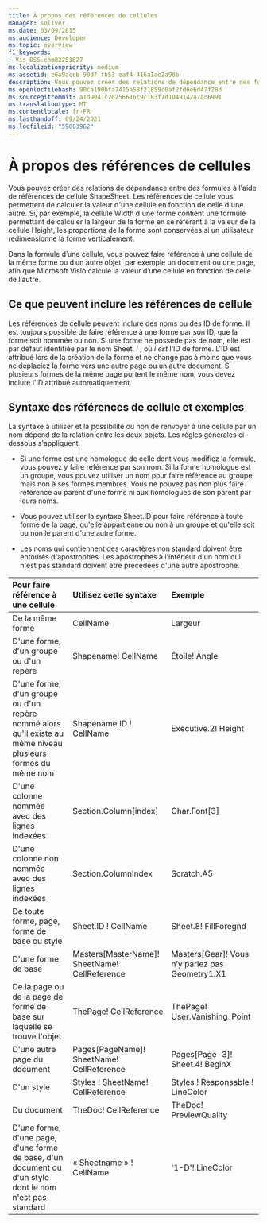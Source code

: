 ```yaml
---
title: À propos des références de cellules
manager: soliver
ms.date: 03/09/2015
ms.audience: Developer
ms.topic: overview
f1_keywords:
- Vis_DSS.chm82251827
ms.localizationpriority: medium
ms.assetid: e6a9aceb-90d7-fb53-eaf4-416a1ae2a98b
description: Vous pouvez créer des relations de dépendance entre des formules à l'aide de références de cellule ShapeSheet. Les références de cellule vous permettent de calculer la valeur d'une cellule en fonction de celle d'une autre. Si, par exemple, la cellule Width d'une forme contient une formule permettant de calculer la largeur de la forme en se référant à la valeur de la cellule Height, les proportions de la forme sont conservées si un utilisateur redimensionne la forme verticalement.
ms.openlocfilehash: 90ca190bfa7415a58f21859c0af2fd6e6d47f28d
ms.sourcegitcommit: a1d9041c20256616c9c183f7d1049142a7ac6991
ms.translationtype: MT
ms.contentlocale: fr-FR
ms.lasthandoff: 09/24/2021
ms.locfileid: "59603962"
---
```

# <a name="about-cell-references"></a>À propos des références de cellules

Vous pouvez créer des relations de dépendance entre des formules à l'aide de références de cellule ShapeSheet. Les références de cellule vous permettent de calculer la valeur d'une cellule en fonction de celle d'une autre. Si, par exemple, la cellule Width d'une forme contient une formule permettant de calculer la largeur de la forme en se référant à la valeur de la cellule Height, les proportions de la forme sont conservées si un utilisateur redimensionne la forme verticalement.
  
Dans la formule d’une cellule, vous pouvez faire référence à une cellule de la même forme ou d’un autre objet, par exemple un document ou une page, afin que Microsoft Visio calcule la valeur d’une cellule en fonction de celle de l’autre.
  
## <a name="what-cell-references-can-include"></a>Ce que peuvent inclure les références de cellule

Les références de cellule peuvent inclure des noms ou des ID de forme. Il est toujours possible de faire référence à une forme par son ID, que la forme soit nommée ou non. Si une forme ne possède pas de nom, elle est par défaut identifiée par le nom Sheet. *i*  , où  *i est*  l’ID de forme. L'ID est attribué lors de la création de la forme et ne change pas à moins que vous ne déplaciez la forme vers une autre page ou un autre document. Si plusieurs formes de la même page portent le même nom, vous devez inclure l'ID attribué automatiquement. 
  
## <a name="cell-reference-syntax-and-examples"></a>Syntaxe des références de cellule et exemples

La syntaxe à utiliser et la possibilité ou non de renvoyer à une cellule par un nom dépend de la relation entre les deux objets. Les règles générales ci-dessous s'appliquent.
  
- Si une forme est une homologue de celle dont vous modifiez la formule, vous pouvez y faire référence par son nom. Si la forme homologue est un groupe, vous pouvez utiliser un nom pour faire référence au groupe, mais non à ses formes membres. Vous ne pouvez pas non plus faire référence au parent d'une forme ni aux homologues de son parent par leurs noms.
    
- Vous pouvez utiliser la syntaxe Sheet.ID pour faire référence à toute forme de la page, qu'elle appartienne ou non à un groupe et qu'elle soit ou non le parent d'une autre forme.
    
- Les noms qui contiennent des caractères non standard doivent être entourés d'apostrophes. Les apostrophes à l'intérieur d'un nom qui n'est pas standard doivent être précédées d'une autre apostrophe.
    
|**Pour faire référence à une cellule**|**Utilisez cette syntaxe**|**Exemple**|
|:-----|:-----|:-----|
|De la même forme  <br/> | CellName  <br/> | Largeur  <br/> |
| D'une forme, d'un groupe ou d'un repère  <br/> | Shapename! CellName  <br/> | Étoile! Angle  <br/> |
| D'une forme, d'un groupe ou d'un repère nommé alors qu'il existe au même niveau plusieurs formes du même nom  <br/> | Shapename.ID ! CellName  <br/> | Executive.2! Height  <br/> |
| D'une colonne nommée avec des lignes indexées  <br/> | Section.Column[index]  <br/> | Char.Font[3]  <br/> |
| D'une colonne non nommée avec des lignes indexées  <br/> | Section.ColumnIndex  <br/> | Scratch.A5  <br/> |
| De toute forme, page, forme de base ou style  <br/> | Sheet.ID ! CellName  <br/> | Sheet.8! FillForegnd  <br/> |
| D'une forme de base  <br/> | Masters[MasterName]! SheetName! CellReference  <br/> | Masters[Gear]! Vous n’y parlez pas Geometry1.X1  <br/> |
| De la page ou de la page de forme de base sur laquelle se trouve l'objet  <br/> | ThePage! CellReference  <br/> | ThePage! User.Vanishing_Point  <br/> |
| D'une autre page du document  <br/> | Pages[PageName]! SheetName! CellReference  <br/> | Pages[Page-3]! Sheet.4! BeginX  <br/> |
| D'un style  <br/> | Styles ! SheetName! CellReference  <br/> | Styles ! Responsable ! LineColor  <br/> |
| Du document  <br/> | TheDoc! CellReference  <br/> | TheDoc! PreviewQuality  <br/> |
| D'une forme, d'une page, d'une forme de base, d'un document ou d'un style dont le nom n'est pas standard  <br/> | « Sheetname » ! CellName  <br/> | '1-D'! LineColor  <br/> |
   

